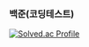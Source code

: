 ### 백준(코딩테스트)
[![Solved.ac Profile](http://mazassumnida.wtf/api/v2/generate_badge?boj=ghkwlsqorwns)](https://solved.ac/ghkwlsqorwns/)
